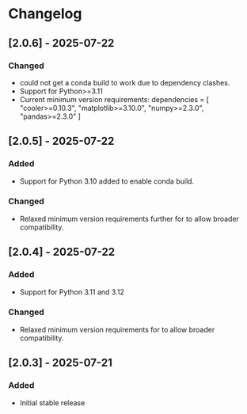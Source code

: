 # Changelog

## [2.0.6] - 2025-07-22
### Changed
- could not get a conda build to work due to dependency clashes. 
- Support for Python>=3.11
- Current minimum version requirements:
dependencies = [
  "cooler>=0.10.3",
  "matplotlib>=3.10.0",
  "numpy>=2.3.0",
  "pandas>=2.3.0"
    ]

## [2.0.5] - 2025-07-22
### Added
- Support for Python 3.10 added to enable conda build.

### Changed
- Relaxed minimum version requirements further for to allow broader compatibility.


## [2.0.4] - 2025-07-22
### Added
- Support for Python 3.11 and 3.12

### Changed
- Relaxed minimum version requirements for to allow broader compatibility.

## [2.0.3] - 2025-07-21
### Added
- Initial stable release


